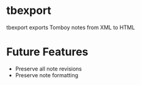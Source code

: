 # tbexport
tbexport exports Tomboy notes from XML to HTML

# Future Features
* Preserve all note revisions
* Preserve note formatting

